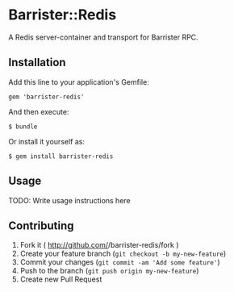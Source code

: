 # Barrister::Redis

A Redis server-container and transport for Barrister RPC.

## Installation

Add this line to your application's Gemfile:

    gem 'barrister-redis'

And then execute:

    $ bundle

Or install it yourself as:

    $ gem install barrister-redis

## Usage

TODO: Write usage instructions here

## Contributing

1. Fork it ( http://github.com/<my-github-username>/barrister-redis/fork )
2. Create your feature branch (`git checkout -b my-new-feature`)
3. Commit your changes (`git commit -am 'Add some feature'`)
4. Push to the branch (`git push origin my-new-feature`)
5. Create new Pull Request
